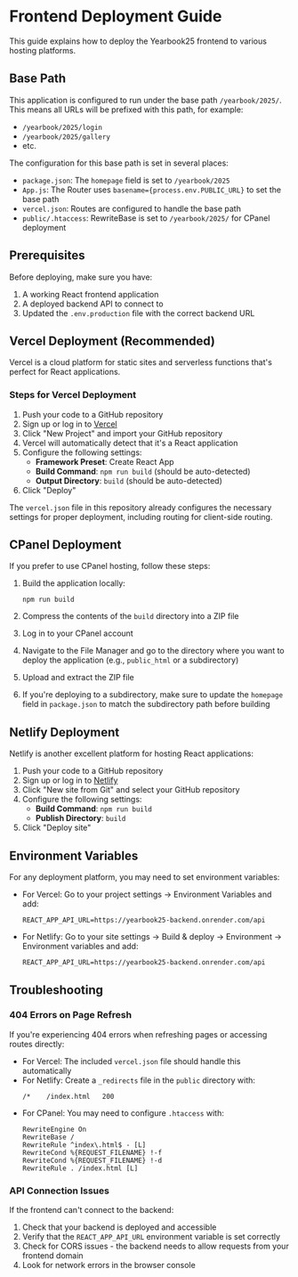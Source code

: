 # Frontend Deployment Guide

This guide explains how to deploy the Yearbook25 frontend to various hosting platforms.

## Base Path

This application is configured to run under the base path `/yearbook/2025/`. This means all URLs will be prefixed with this path, for example:
- `/yearbook/2025/login`
- `/yearbook/2025/gallery`
- etc.

The configuration for this base path is set in several places:
- `package.json`: The `homepage` field is set to `/yearbook/2025`
- `App.js`: The Router uses `basename={process.env.PUBLIC_URL}` to set the base path
- `vercel.json`: Routes are configured to handle the base path
- `public/.htaccess`: RewriteBase is set to `/yearbook/2025/` for CPanel deployment

## Prerequisites

Before deploying, make sure you have:

1. A working React frontend application
2. A deployed backend API to connect to
3. Updated the `.env.production` file with the correct backend URL

## Vercel Deployment (Recommended)

Vercel is a cloud platform for static sites and serverless functions that's perfect for React applications.

### Steps for Vercel Deployment

1. Push your code to a GitHub repository
2. Sign up or log in to [Vercel](https://vercel.com)
3. Click "New Project" and import your GitHub repository
4. Vercel will automatically detect that it's a React application
5. Configure the following settings:
   - **Framework Preset**: Create React App
   - **Build Command**: `npm run build` (should be auto-detected)
   - **Output Directory**: `build` (should be auto-detected)
6. Click "Deploy"

The `vercel.json` file in this repository already configures the necessary settings for proper deployment, including routing for client-side routing.

## CPanel Deployment

If you prefer to use CPanel hosting, follow these steps:

1. Build the application locally:
   ```
   npm run build
   ```

2. Compress the contents of the `build` directory into a ZIP file

3. Log in to your CPanel account

4. Navigate to the File Manager and go to the directory where you want to deploy the application (e.g., `public_html` or a subdirectory)

5. Upload and extract the ZIP file

6. If you're deploying to a subdirectory, make sure to update the `homepage` field in `package.json` to match the subdirectory path before building

## Netlify Deployment

Netlify is another excellent platform for hosting React applications:

1. Push your code to a GitHub repository
2. Sign up or log in to [Netlify](https://netlify.com)
3. Click "New site from Git" and select your GitHub repository
4. Configure the following settings:
   - **Build Command**: `npm run build`
   - **Publish Directory**: `build`
5. Click "Deploy site"

## Environment Variables

For any deployment platform, you may need to set environment variables:

- For Vercel: Go to your project settings → Environment Variables and add:
  ```
  REACT_APP_API_URL=https://yearbook25-backend.onrender.com/api
  ```

- For Netlify: Go to your site settings → Build & deploy → Environment → Environment variables and add:
  ```
  REACT_APP_API_URL=https://yearbook25-backend.onrender.com/api
  ```

## Troubleshooting

### 404 Errors on Page Refresh

If you're experiencing 404 errors when refreshing pages or accessing routes directly:

- For Vercel: The included `vercel.json` file should handle this automatically
- For Netlify: Create a `_redirects` file in the `public` directory with:
  ```
  /*    /index.html   200
  ```
- For CPanel: You may need to configure `.htaccess` with:
  ```
  RewriteEngine On
  RewriteBase /
  RewriteRule ^index\.html$ - [L]
  RewriteCond %{REQUEST_FILENAME} !-f
  RewriteCond %{REQUEST_FILENAME} !-d
  RewriteRule . /index.html [L]
  ```

### API Connection Issues

If the frontend can't connect to the backend:

1. Check that your backend is deployed and accessible
2. Verify that the `REACT_APP_API_URL` environment variable is set correctly
3. Check for CORS issues - the backend needs to allow requests from your frontend domain
4. Look for network errors in the browser console
